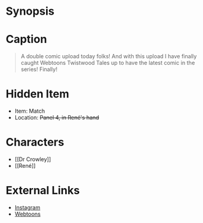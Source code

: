 # Synopsis


# Caption
> A double comic upload today folks! And with this upload I have finally caught Webtoons Twistwood Tales up to have the latest comic in the series! Finally!

# Hidden Item
* Item: Match
* Location: <strike>Panel 4, in René's hand</strike>

# Characters
* [[Dr Crowley]]
* [[René]]

# External Links
* [Instagram](https://www.instagram.com/p/Ch-iICzsM11/?igshid=YmMyMTA2M2Y=)
* [Webtoons](https://www.webtoons.com/en/challenge/twistwood-tales/115-ice-cubes/viewer?title_no=344740&episode_no=125)
